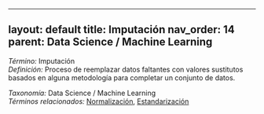 
---
layout: default
title: Imputación
nav_order: 14
parent: Data Science / Machine Learning
---

*Término:* Imputación  
*Definición:* Proceso de reemplazar datos faltantes con valores sustitutos basados en alguna metodología para completar un conjunto de datos.

*Taxonomía:* Data Science / Machine Learning  
*Términos relacionados:* [Normalización](https://maleniski.github.io/diccionario-angl-tec-mx/docs/alfabeticamente/N/normalizacin/), [Estandarización](https://maleniski.github.io/diccionario-angl-tec-mx/docs/alfabeticamente/E/estandarizacin/)
